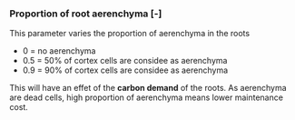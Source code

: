 

### Proportion of root aerenchyma [-]

This parameter varies the proportion of aerenchyma in the roots

- 0 = no aerenchyma
- 0.5 = 50% of cortex cells are considee as aerenchyma
- 0.9 = 90% of cortex cells are considee as aerenchyma

This will have an effet of the **carbon demand** of the roots. As aerenchyma are dead cells, high proportion of aerenchyma means lower maintenance cost.

